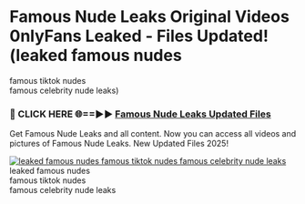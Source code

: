 # Famous Nude Leaks Original Videos 0nlyFans Leaked - Files Updated! (leaked famous nudes<br>
famous tiktok nudes<br>
famous celebrity nude leaks)

<h3>🔴 CLICK HERE 🌐==►► <a href="https://tinyurl.com/2p9ay9w9" rel="nofollow">Famous Nude Leaks Updated Files</a></h3>

Get Famous Nude Leaks and all content. Now you can access all videos and pictures of Famous Nude Leaks. New Updated Files 2025!

[![leaked famous nudes<br>
famous tiktok nudes<br>
famous celebrity nude leaks](https://i.imgur.com/KQgVmj3.gif)](https://tinyurl.com/2p9ay9w9)
leaked famous nudes<br>
famous tiktok nudes<br>
famous celebrity nude leaks